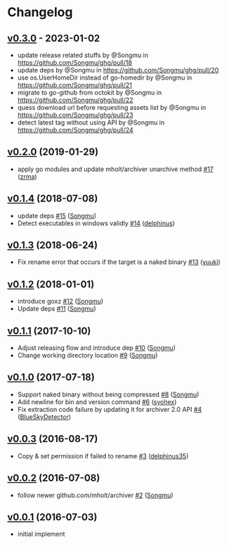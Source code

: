 # Changelog

## [v0.3.0](https://github.com/Songmu/ghg/compare/v0.2.0...v0.3.0) - 2023-01-02
- update release related stuffs by @Songmu in https://github.com/Songmu/ghg/pull/18
- update deps by @Songmu in https://github.com/Songmu/ghg/pull/20
- use os.UserHomeDir instead of go-homedir by @Songmu in https://github.com/Songmu/ghg/pull/21
- migrate to go-github from octokit by @Songmu in https://github.com/Songmu/ghg/pull/22
- quess download url before requesting assets list by @Songmu in https://github.com/Songmu/ghg/pull/23
- detect latest tag without using API by @Songmu in https://github.com/Songmu/ghg/pull/24

## [v0.2.0](https://github.com/Songmu/ghg/compare/v0.1.4...v0.2.0) (2019-01-29)

* apply go modules and update mholt/archiver unarchive method [#17](https://github.com/Songmu/ghg/pull/17) ([zrma](https://github.com/zrma))

## [v0.1.4](https://github.com/Songmu/ghg/compare/v0.1.3...v0.1.4) (2018-07-08)

* update deps [#15](https://github.com/Songmu/ghg/pull/15) ([Songmu](https://github.com/Songmu))
* Detect executables in windows validly [#14](https://github.com/Songmu/ghg/pull/14) ([delphinus](https://github.com/delphinus))

## [v0.1.3](https://github.com/Songmu/ghg/compare/v0.1.2...v0.1.3) (2018-06-24)

* Fix rename error that occurs if the target is a naked binary [#13](https://github.com/Songmu/ghg/pull/13) ([yuuki](https://github.com/yuuki))

## [v0.1.2](https://github.com/Songmu/ghg/compare/v0.1.1...v0.1.2) (2018-01-01)

* introduce goxz [#12](https://github.com/Songmu/ghg/pull/12) ([Songmu](https://github.com/Songmu))
* Update deps [#11](https://github.com/Songmu/ghg/pull/11) ([Songmu](https://github.com/Songmu))

## [v0.1.1](https://github.com/Songmu/ghg/compare/v0.1.0...v0.1.1) (2017-10-10)

* Adjust releasing flow and introduce dep [#10](https://github.com/Songmu/ghg/pull/10) ([Songmu](https://github.com/Songmu))
* Change working directory location [#9](https://github.com/Songmu/ghg/pull/9) ([Songmu](https://github.com/Songmu))

## [v0.1.0](https://github.com/Songmu/ghg/compare/v0.0.3...v0.1.0) (2017-07-18)

* Support  naked binary without being compressed [#8](https://github.com/Songmu/ghg/pull/8) ([Songmu](https://github.com/Songmu))
* Add newline for bin and version command [#6](https://github.com/Songmu/ghg/pull/6) ([syohex](https://github.com/syohex))
* Fix extraction code failure by updating it for archiver 2.0 API [#4](https://github.com/Songmu/ghg/pull/4) ([BlueSkyDetector](https://github.com/BlueSkyDetector))

## [v0.0.3](https://github.com/Songmu/ghg/compare/v0.0.2...v0.0.3) (2016-08-17)

* Copy & set permission if failed to rename [#3](https://github.com/Songmu/ghg/pull/3) ([delphinus35](https://github.com/delphinus35))

## [v0.0.2](https://github.com/Songmu/ghg/compare/v0.0.1...v0.0.2) (2016-07-08)

* follow newer github.com/mholt/archiver [#2](https://github.com/Songmu/ghg/pull/2) ([Songmu](https://github.com/Songmu))

## [v0.0.1](https://github.com/Songmu/ghg/releases/tag/v0.0.1) (2016-07-03)

- initial implement

